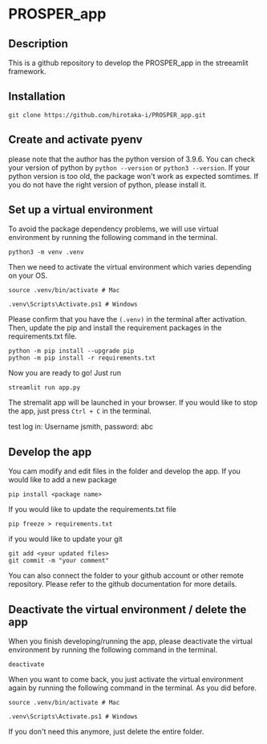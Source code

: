 # PROSPER_app

## Description

This is a github repository to develop the PROSPER_app in the streeamlit framework. 


## Installation
```
git clone https://github.com/hirotaka-i/PROSPER_app.git
```

## Create and activate pyenv
please note that the author has the python version of 3.9.6. You can check your version of python by `python --version` or `python3 --version`. If your python version is too old, the package won't work as expected somtimes. If you do not have the right version of python, please install it.

## Set up a virtual environment
To avoid the package dependency problems, we will use virtual environment by running the following command in the terminal.
```
python3 -m venv .venv
```


Then we need to activate the virtual environment which varies depending on your OS.
```
source .venv/bin/activate # Mac
```
```
.venv\Scripts\Activate.ps1 # Windows
```


Please confirm that you have the `(.venv)` in the terminal after activation. Then, update the pip and install the requirement packages in the requirements.txt file.    
```
python -m pip install --upgrade pip
python -m pip install -r requirements.txt
```

Now you are ready to go! Just run 
```
streamlit run app.py
```
The stremalit app will be launched in your browser. If you would like to stop the app, just press `Ctrl + C` in the terminal.

test log in: Username jsmith, password: abc

## Develop the app
You cam modify and edit files in the folder and develop the app. If you would like to add a new package    
```
pip install <package name>
```

If you would like to update the requirements.txt file    
```
pip freeze > requirements.txt
```



if you would like to update your git
```
git add <your updated files>
git commit -m "your comment"
```

You can also connect the folder to your github account or other remote repository. Please refer to the github documentation for more details.

## Deactivate the virtual environment / delete the app
When you finish developing/running the app, please deactivate the virtual environment by running the following command in the terminal.
```
deactivate
```
When you want to come back, you just activate the virtual environment again by running the following command in the terminal. As  you did before.
```
source .venv/bin/activate # Mac
```
```
.venv\Scripts\Activate.ps1 # Windows
```

If you don't need this anymore, just delete the entire folder. 